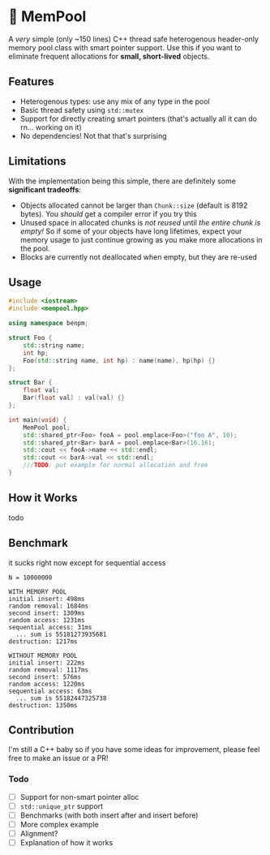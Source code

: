 # :floppy_disk: MemPool
A *very* simple (only ~150 lines) C++ thread safe heterogenous header-only memory pool class with smart pointer support. Use this if you want to eliminate frequent allocations for **small, short-lived** objects.

## Features
- Heterogenous types: use any mix of any type in the pool
- Basic thread safety using `std::mutex`
- Support for directly creating smart pointers (that's actually all it can do rn... working on it)
- No dependencies! Not that that's surprising

## Limitations
With the implementation being this simple, there are definitely some **significant tradeoffs**:
- Objects allocated cannot be larger than `Chunk::size` (default is 8192 bytes). You *should* get a compiler error if you try this
- Unused space in allocated chunks is *not reused* until *the entire chunk is empty!* So if some of your objects have long lifetimes, expect your memory usage to just continue growing as you make more allocations in the pool.
- Blocks are currently not deallocated when empty, but they are re-used

## Usage

```C++
#include <iostream>
#include <mempool.hpp>

using namespace benpm;

struct Foo {
    std::string name;
    int hp;
    Foo(std::string name, int hp) : name(name), hp(hp) {}
};

struct Bar {
    float val;
    Bar(float val) : val(val) {}
};

int main(void) {
    MemPool pool;
    std::shared_ptr<Foo> fooA = pool.emplace<Foo>("foo A", 10);
    std::shared_ptr<Bar> barA = pool.emplace<Bar>(16.16);
    std::cout << fooA->name << std::endl;
    std::cout << barA->val << std::endl;
    ///TODO: put example for normal allocation and free
}
```

## How it Works
todo

## Benchmark
it sucks right now except for sequential access
```
N = 10000000

WITH MEMORY POOL
initial insert: 498ms
random removal: 1684ms
second insert: 1309ms
random access: 1231ms
sequential access: 31ms
  ... sum is 55181273935681
destruction: 1217ms

WITHOUT MEMORY POOL
initial insert: 222ms
random removal: 1117ms
second insert: 576ms
random access: 1220ms
sequential access: 63ms
  ... sum is 55182447325738
destruction: 1350ms
```

## Contribution
I'm still a C++ baby so if you have some ideas for improvement, please feel free to make an issue or a PR!

### Todo
- [ ] Support for non-smart pointer alloc
- [ ] `std::unique_ptr` support
- [ ] Benchmarks (with both insert after and insert before)
- [ ] More complex example
- [ ] Alignment?
- [ ] Explanation of how it works